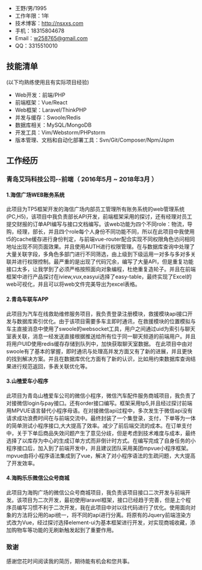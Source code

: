 - 王野/男/1995
- 工作年限：1年 
- 技术博客：http://nsxxs.com
- 手机：18315804678
- Email：w258765@gmail.com 
- QQ：3315510010
    
## 技能清单
(以下均熟练使用且有实际项目经验)
- Web开发：前端/PHP
- 前端框架：Vue/React
- Web框架：Laravel/ThinkPHP
- 并发与缓存：Swoole/Redis
- 数据库相关：MySQL/MongoDB
- 开发工具：Vim/Webstorm/PHPstorm
- 版本管理、文档和自动化部署工具：Svn/Git/Composer/Npm/Jspm



## 工作经历 


### 青岛艾玛科技公司--前端（ 2016年5月 ~ 2018年3月 ）


#### 1.海信广场WEB账务系统

此项目为TP5框架开发的海信广场内部员工管理所有账务系统的web管理系统(PC,H5)，该项目中我负责部长API开发，前端框架采用的探讨，还有经理对员工提交财报的订单API编写与接口文档编写。该web功能为四个不同role：物流，导购，经理，部长，并且四个role每个人身份不同功能不同，所以在此项目中我使用t5的cache缓存进行身份判定，与前端vue-router配合实现不同权限角色访问相同地址出现不同页面效果。并且使用AUTH进行权限管理。在与数据库查询中处理了大量关联字段，多角色多部门进行不同筛选，由上级到下级运用一对多与多对多关联并进行权限控制。最严重的是出现了代码冗余，编写了大量API，但是重复功能接口太多，让我学到了必须严格按照面向对象编程，杜绝重复造轮子。并且在前端框架中进行产品探讨在iview,vux,easyui选择了easy-table，最终实现了Excel的web可视化，并且可以将web文件完美导出为excel表格。 

#### 2.青岛车联车APP

此项目为汽车在线救助维修服务项目，我负责登录注册模块，救援模块api接口开发与数据库索引优化。由于该项目需要多车主即时通讯，在救援模块的位置模拟与车主直接消息中使用了swoole的websocket工具，用户之间通过uid为索引与聊天室表关联，消息一经发送直接根据推送给所有位于同一聊天频道的前端用户。并且将用户UID使用redis缓存存储到队列中，加快获取聊天室数据。
在此项目中由对swoole有了基本的掌握，即时通讯与处理高并发方面又有了新的进展，并且更快的找到解决方案。并且在数据库优化方面有了新的认识，比如用约束数据库查询结果进行规范返回，多表关联优化等。

#### 3.山楂爱车小程序

此项目为青岛山楂爱车公司的微信小程序，微信汽车配件服务商城项目，我负责了对接微信login与pay接口。还有order接口编写。框架采用tp5,并且经过探讨前端用MPVUE语言替代小程序母语。在对接微信api过程中，多次发生于微信api没有请求成功浪费时间在与前端交流中。最终封装了一个集登录，支付，下单等为一体的简单测试小程序接口,大大提高了效率。减少了前后端交流的成本。在订单支付中，关于下单后商品失效问题产生了意见分歧，但是考虑到技术难度与成本，最终选择了以库存为中心的生成订单方式而非倒计时方式。在编写完成了自身任务的小程序接口后，加入到了前端开发中，并且建议团队采用美团mpvue小程序框架。mpvue由将小程序语法集成到了vue，解决了对小程序语法的生疏问题，大大提高了开发效率。


#### 4.海购乐乐微信公众号商城

此项目为海购广场的微信公众号商城项目，我负责该项目接口二次开发与前端开发。该项目为二次开发，最初使用laravel框架，接口已经趋于完善，但是上个程序员编写习惯不利于二次开发，我在此项目中对以往代码进行了优化。使用面向对象的方法将公用的api统一，将不同的api进行分离。将原有的Jquery前端渲染方式改为Vue，经过探讨选择element-ui为基本框架进行开发，对实现商城收藏，添加购物车等功能的无刷新触发起到了重要作用。



      
### 致谢
感谢您花时间阅读我的简历，期待能有机会和您共事。
      

